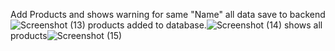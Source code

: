 Add Products and shows warning for same "Name" all data save to backend![Screenshot (13)](https://user-images.githubusercontent.com/109671480/203365206-9f2ce133-efcd-45d7-b4eb-cbc7aea3f61a.png)
products added to database.![Screenshot (14)](https://user-images.githubusercontent.com/109671480/203365311-8588fd71-62f7-44d4-aac3-8a91cfb63a64.png)
shows all products![Screenshot (15)](https://user-images.githubusercontent.com/109671480/203365411-a85d1ef8-0883-4322-b24d-29f600655227.png)
